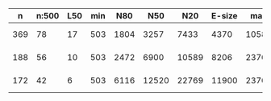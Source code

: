 n    |n:500  |L50  |min  |N80   |N50    |N20    |E-size  |max    |sum     |name
---  |---    |---  |---  |---   |---    |---    |---     |---    |---     |---
369  |78     |17   |503  |1804  |3257   |7433   |4370    |10589  |196381  |hsapiens-unitigs.fa
188  |56     |10   |503  |2472  |6900   |10589  |8206    |23760  |203497  |hsapiens-contigs.fa
172  |42     |6    |503  |6116  |12520  |22769  |11900   |23760  |203103  |hsapiens-scaffolds.fa
